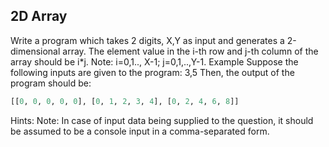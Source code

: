 ## 2D Array

Write a program which takes 2 digits, X,Y as input and generates a 2-dimensional array. The element value in the i-th row and j-th column of the array should be i*j.
Note: i=0,1.., X-1; j=0,1,..,Y-1.
Example
Suppose the following inputs are given to the program:
3,5
Then, the output of the program should be:
```python
[[0, 0, 0, 0, 0], [0, 1, 2, 3, 4], [0, 2, 4, 6, 8]] 
```

Hints:
Note: In case of input data being supplied to the question, it should be assumed to be a console input in a comma-separated form.
